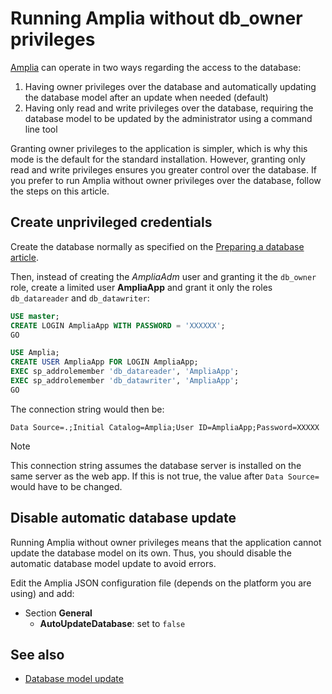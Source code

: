 ﻿# Running Amplia without db_owner privileges

[Amplia](../index.md) can operate in two ways regarding the access to the database:

1. Having owner privileges over the database and automatically updating the database model after an update when needed (default)
1. Having only read and write privileges over the database, requiring the database model to be updated by the administrator using a command line tool

Granting owner privileges to the application is simpler, which is why this mode is the default for the standard installation. However, granting only read and
write privileges ensures you greater control over the database. If you prefer to run Amplia without owner privileges over the database, follow the
steps on this article.

## Create unprivileged credentials

Create the database normally as specified on the [Preparing a database article](prepare-database.md).

Then, instead of creating the *AmpliaAdm* user and granting it the `db_owner` role, create a limited user **AmpliaApp** and grant it only the roles `db_datareader` and `db_datawriter`:

```sql
USE master;
CREATE LOGIN AmpliaApp WITH PASSWORD = 'XXXXXX';
GO

USE Amplia;
CREATE USER AmpliaApp FOR LOGIN AmpliaApp;
EXEC sp_addrolemember 'db_datareader', 'AmpliaApp';
EXEC sp_addrolemember 'db_datawriter', 'AmpliaApp';
GO
```

The connection string would then be:

```
Data Source=.;Initial Catalog=Amplia;User ID=AmpliaApp;Password=XXXXX
```

> [!NOTE]
> This connection string assumes the database server is installed on the same server as the web app. If this is not true,
> the value after `Data Source=` would have to be changed.

## Disable automatic database update

Running Amplia without owner privileges means that the application cannot update the database model on its own. Thus, you should disable
the automatic database model update to avoid errors.

Edit the Amplia JSON configuration file (depends on the platform you are using) and add:

* Section **General**
  * **AutoUpdateDatabase**: set to `false`

## See also

* [Database model update](database-update.md)
